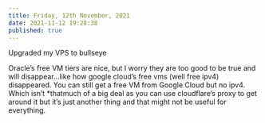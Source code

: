```yaml
---
title: Friday, 12th November, 2021
date: 2021-11-12 19:28:38
published: true
---
```


Upgraded my VPS to bullseye

Oracle’s free VM tiers are nice, but I worry they are too good to be true and will disappear…like how google cloud’s free vms (well free ipv4) disappeared. You can still get a free VM from Google Cloud but no ipv4. Which isn’t *thatmuch of a big deal as you can use cloudflare’s proxy to get around it but it’s just another thing and that might not be useful for everything.